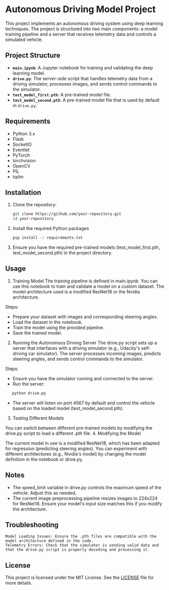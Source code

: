 # Autonomous Driving Model Project

This project implements an autonomous driving system using deep learning techniques. The project is structured into two main components: a model training pipeline and a server that receives telemetry data and controls a simulated vehicle.

## Project Structure

- **`main.ipynb`**: A Jupyter notebook for training and validating the deep learning model.
- **`drive.py`**: The server-side script that handles telemetry data from a driving simulator, processes images, and sends control commands to the simulator.
- **`test_model_first.pth`**: A pre-trained model file.
- **`test_model_second.pth`**: A pre-trained model file that is used by default in `drive.py`.

## Requirements

- Python 3.x
- Flask
- SocketIO
- Eventlet
- PyTorch
- torchvision
- OpenCV
- PIL
- tqdm

## Installation

1. Clone the repository:
   ```bash
   git clone https://github.com/your-repository.git
   cd your-repository
   ```
2. Install the required Python packages
    ```bash
   pip install -r requirements.txt
   ```
3. Ensure you have the required pre-trained models (test_model_first.pth, test_model_second.pth) in the project directory.

## Usage 
1. Training Model
The training pipeline is defined in main.ipynb. You can use this notebook to train and validate a model on a custom dataset. The model architecture used is a modified ResNet18 or the Nvidia architecture.

Steps:
* Prepare your dataset with images and corresponding steering angles.
* Load the dataset in the notebook.
* Train the model using the provided pipeline.
* Save the trained model.

2. Running the Autonomous Driving Server
The drive.py script sets up a server that interfaces with a driving simulator (e.g., Udacity's self-driving car simulator). The server processes incoming images, predicts steering angles, and sends control commands to the simulator.

Steps:

* Ensure you have the simulator running and connected to the server.
* Run the server:
```bash
   python drive.py
   ```

* The server will listen on port 4567 by default and control the vehicle based on the loaded model (test_model_second.pth).

3. Testing Different Models

You can switch between different pre-trained models by modifying the drive.py script to load a different .pth file.
4. Modifying the Model

The current model in use is a modified ResNet18, which has been adapted for regression (predicting steering angles). You can experiment with different architectures (e.g., Nvidia's model) by changing the model definition in the notebook or drive.py.

## Notes
* The speed_limit variable in drive.py controls the maximum speed of the vehicle. Adjust this as needed.
* The current image preprocessing pipeline resizes images to 224x224 for ResNet18. Ensure your model's input size matches this if you modify the architecture.

## Troubleshooting

    Model Loading Issues: Ensure the .pth files are compatible with the model architecture defined in the code.
    Telemetry Errors: Check that the simulator is sending valid data and that the drive.py script is properly decoding and processing it.

## License

This project is licensed under the MIT License. See the [LICENSE](LICENSE) file for more details.
